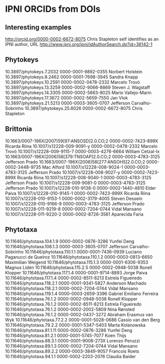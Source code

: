 # IPNI ORCIDs from DOIs


## Interesting examples

http://orcid.org/0000-0002-6672-8075 Chris Stapleton self identifies as an IPNI author, URL http://www.ipni.org/ipni/idAuthorSearch.do?id=36142-1



## Phytokeys
10.3897/phytokeys.7.2032	0000-0001-9892-0355	Norbert Holstein
10.3897/phytokeys.8.2462	0000-0001-7698-3945	Sandra Knapp
10.3897/phytokeys.10.2591	0000-0002-0478-2332	Marcelo Trovó
10.3897/phytokeys.13.3259	0000-0002-9066-8869	Steven J. Wagstaff
10.3897/phytokeys.14.3305	0000-0002-5663-8025	Mario Vallejo-Marin
10.3897/phytokeys.17.3672	0000-0002-5659-7550	Jan Vlok
10.3897/phytokeys.21.5213	0000-0003-3605-0707	Jefferson Carvalho-Sobrinho
10.3897/phytokeys.25.6026	0000-0002-6672-8075	Chris Stapleton

## Brittonia
10.1663/0007-196X(2007)59[97:ANSOSD]2.0.CO;2	0000-0002-7423-899X	Ricarda Riina
10.1007/s12228-009-9091-y	0000-0002-0478-2332	Marcelo Trovó
10.1007/s12228-009-9115-7	0000-0003-4276-6664	William Cetzal-Ix
10.1663/0007-196X(2006)58[379:TNSOAP]2.0.CO;2	0000-0003-4783-3125	Jefferson  Prado
10.1663/0007-196X(2006)58[277:ANSOHS]2.0.CO;2	0000-0002-3448-9735	Mac Alford
10.1007/s12228-008-9024-1	0000-0003-4783-3125	Jefferson  Prado
10.1007/s12228-008-9027-y	0000-0002-7423-899X	Ricarda Riina
10.1007/s12228-008-9040-1	0000-0003-4783-3125	Jefferson  Prado
10.1007/s12228-009-9081-0	0000-0003-4783-3125	Jefferson  Prado
10.1007/s12228-010-9138-0	0000-0002-1440-4810	Elder Paiva
10.1007/s12228-010-9145-1	0000-0002-7423-899X	Ricarda Riina
10.1007/s12228-010-9153-1	0000-0002-3179-4005	Steven Dessein
10.1007/s12228-010-9166-9	0000-0003-4783-3125	Jefferson  Prado
10.1007/s12228-011-9219-8	0000-0002-7204-0744	Vidal Mansano
10.1007/s12228-011-9220-2	0000-0002-8726-3561	Aparecida Faria

## Phytotaxa
10.11646/phytotaxa.104.1.9	0000-0002-0876-3286	Yunfei Deng
10.11646/phytotaxa.108.1.3	0000-0003-3605-0707	Jefferson Carvalho-Sobrinho
10.11646/phytotaxa.110.1.1	0000-0001-7436-0939	Luciano Paganucci de Queiroz
10.11646/phytotaxa.110.1.2	0000-0003-0813-6650	Maximilian Weigend
10.11646/phytotaxa.115.1.3	0000-0001-6306-9353	Magnus Lidén
10.11646/phytotaxa.115.2.5	0000-0002-0948-5038	Ronell Klopper
10.11646/phytotaxa.117.1.4	0000-0001-9714-8893	Jorge Paiva
10.11646/phytotaxa.117.1.4	0000-0002-8511-8213	Estrela Figueiredo
10.11646/phytotaxa.118.2.1	0000-0001-9341-5827	Anderson Machado
10.11646/phytotaxa.118.2.1	0000-0002-7204-0744	Vidal Mansano
10.11646/phytotaxa.119.1.4	0000-0003-2659-3396	Gabriel Emiliano Ferreira
10.11646/phytotaxa.76.1.2	0000-0002-0948-5038	Ronell Klopper
10.11646/phytotaxa.76.1.2	0000-0002-8511-8213	Estrela Figueiredo
10.11646/phytotaxa.76.1.2	0000-0002-2002-5809	Nina Rønsted
10.11646/phytotaxa.76.1.2	0000-0002-0437-3272	Abraham Erasmus van Wyk
10.11646/phytotaxa.77.2.2	0000-0001-5028-0686	Cassio van den Berg
10.11646/phytotaxa.79.2.2	0000-0001-5347-5403	Marta Kolanowska
10.11646/phytotaxa.81.1.11	0000-0002-0876-3286	Yunfei Deng
10.11646/phytotaxa.81.2.1	0000-0001-5745-7077	Koen Thijs
10.11646/phytotaxa.88.3.1	0000-0001-9008-273X	Lorenzo Peruzzi
10.11646/phytotaxa.89.1.3	0000-0002-7204-0744	Vidal Mansano
10.11646/phytotaxa.89.2.2	0000-0003-3849-9057	Francois Roets
10.11646/phytotaxa.94.1.1	0000-0002-2203-2076	Claudia  Baider

